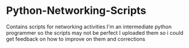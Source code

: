 # Python-Networking-Scripts
Contains scripts for networking activities
I'm an intermediate python programmer so the scripts may not be perfect
I uploaded them so i could get feedback on how to improve on them and corrections
